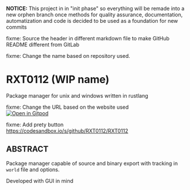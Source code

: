 **NOTICE:** This project in in "init phase" so everything will be remade into a new orphen branch once methods for quality assurance, documentation, automatization and code is decided to be used as a foundation for new commits

fixme: Source the header in different markdown file to make GitHub README different from GitLab

fixme: Change the name based on repository used.

# RXT0112 (WIP name)

Package manager for unix and windows written in rustlang

fixme: Change the URL based on the website used<br>
[![Open in Gitpod](https://gitpod.io/button/open-in-gitpod.svg)](https://gitpod.io/#https://github.com/RXT0112/RXT0112)

fixme: Add prety button<br>
https://codesandbox.io/s/github/RXT0112/RXT0112

## ABSTRACT
Package manager capable of source and binary export with tracking in `world` file and options.

Developed with GUI in mind
